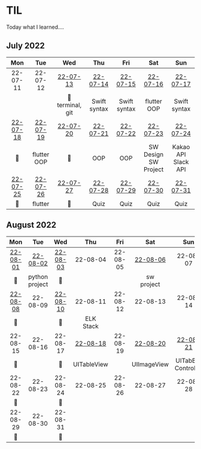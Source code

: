 # TIL
Today what I learned....

## July 2022
|     Mon     |     Tue     |     Wed     |     Thu     |     Fri     |     Sat     |     Sun     |
|:----------:|:----------:|:----------:|:----------:|:----------:|:----------:|:----------:|
| 22-07-11 | 22-07-12 | [22-07-13](/TIL-by-Date/2022.07/0713.md) | [22-07-14](/TIL-by-Date/2022.07/0714.md) | [22-07-15](/TIL-by-Date/2022.07/0715.md) | [22-07-16](/TIL-by-Date/2022.07/0716.md) | [22-07-17](/TIL-by-Date/2022.07/0717.md) |
|            |            | 📖<br/>terminal, git | Swift syntax | Swift syntax | flutter<br/>OOP | Swift syntax |
| [22-07-18](/TIL-by-Date/2022.07/0718.md) | [22-07-19](/TIL-by-Date/2022.07/0719.md) | [22-07-20](/TIL-by-Date/2022.07/0720.md) | [22-07-21](/TIL-by-Date/2022.07/0721.md) | [22-07-22](/TIL-by-Date/2022.07/0722.md) | [22-07-23](/TIL-by-Date/2022.07/0723.md) | [22-07-24 ](/TIL-by-Date/TIL_22072022.07/0724.md)|
|     📖     | flutter<br/>OOP |     📖     | OOP | OOP | SW Design<br/>SW Project | Kakao API<br/>Slack API |
| [22-07-25](/TIL-by-Date/2022.07/0725.md) | [22-07-26](/TIL-by-Date/2022.07/0726.md) | [22-07-27](/TIL-by-Date/2022.07/0727.md) | [22-07-28](/TIL-by-Date/2022.07/0728.md) | [22-07-29](/TIL-by-Date/2022.07/0729.md) | [22-07-30](/TIL-by-Date/2022.07/0730.md) | [22-07-31](/TIL-by-Date/2022.07/0731.md) | 
|     📖     | flutter |     📖     | Quiz | Quiz | Quiz | Quiz |


## August 2022
|     Mon    |     Tue    |     Wed    |     Thu    |     Fri    |     Sat    |     Sun    |
|:----------:|:----------:|:----------:|:----------:|:----------:|:----------:|:----------:|
| [22-08-01](/TIL-by-Date/2202.08/0801.md) | [22-08-02](/TIL-by-Date/2202.08/0802.md) | [22-08-03](/TIL-by-Date/2202.08/0803.md) | 22-08-04 | 22-08-05 | [22-08-06](/TIL-by-Date/2202.08/0806.md) | 22-08-07 |
|     📖     | python<br/>project |     📖     |            |            | sw<br/>project |            |
| [22-08-08](/TIL-by-Date/2202.08/0808.md) | 22-08-09 | [22-08-10](/TIL-by-Date/2202.08/0810.md) | 22-08-11 | 22-08-12 | 22-08-13 | 22-08-14 |
|     📖     |            |     📖     | ELK<br/>Stack |            |            |            |
| 22-08-15 | 22-08-16 | 22-08-17 | [22-08-18](/TIL-by-Date/2202.08/0818.md) | 22-08-19 | [22-08-20](/TIL-by-Date/2202.08/0820.md) | [22-08-21](/TIL-by-Date/2202.08/0821.md) |
|     📖     |            |     📖     | UITableView |            | UIImageView | UITabBar<br/>Controller |
| 22-08-22 | 22-08-23 | 22-08-24 | 22-08-25 | 22-08-26 | 22-08-27 | 22-08-28 |
|     📖     |            |     📖     |            |            |            |            |
| 22-08-29 | 22-08-30 | 22-08-31 |            |            |            |            |
|     📖     |            |     📖     |            |            |            |            |


<!--https://olait.tistory.com/22-->
